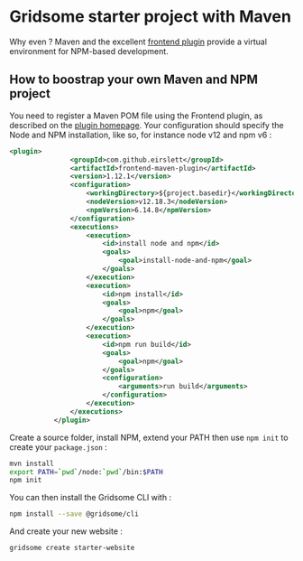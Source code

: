 # Gridsome starter project with Maven

Why even ? Maven and the excellent [frontend plugin](https://github.com/eirslett/frontend-maven-plugin) provide a virtual environment for NPM-based development.

## How to boostrap your own Maven and NPM project

You need to register a Maven POM file using the Frontend plugin, as described on the [plugin homepage](https://github.com/eirslett/frontend-maven-plugin). Your configuration should specify the Node and NPM installation, like so, for instance node v12 and npm v6 :

```xml
<plugin>
               <groupId>com.github.eirslett</groupId>
               <artifactId>frontend-maven-plugin</artifactId>
               <version>1.12.1</version>
               <configuration>
                   <workingDirectory>${project.basedir}</workingDirectory>
                   <nodeVersion>v12.18.3</nodeVersion>
                   <npmVersion>6.14.8</npmVersion>
               </configuration>
               <executions>
                   <execution>
                       <id>install node and npm</id>
                       <goals>
                           <goal>install-node-and-npm</goal>
                       </goals>
                   </execution>
                   <execution>
                       <id>npm install</id>
                       <goals>
                           <goal>npm</goal>
                       </goals>
                   </execution>
                   <execution>
                       <id>npm run build</id>
                       <goals>
                           <goal>npm</goal>
                       </goals>
                       <configuration>
                           <arguments>run build</arguments>
                       </configuration>
                   </execution>
               </executions>
           </plugin>

```

Create a source folder, install NPM, extend your PATH then use ``npm init`` to create your ``package.json`` :

```bash
mvn install
export PATH=`pwd`/node:`pwd`/bin:$PATH
npm init
```

You can then install the Gridsome CLI with :

```bash
npm install --save @gridsome/cli
```

And create your new website :
```bash
gridsome create starter-website
```
